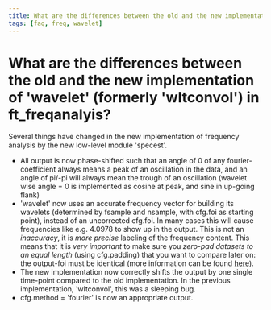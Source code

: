 ```yaml
---
title: What are the differences between the old and the new implementation of 'wavelet' (formerly 'wltconvol') in ft_freqanalyis?
tags: [faq, freq, wavelet]
---
```


# What are the differences between the old and the new implementation of 'wavelet' (formerly 'wltconvol') in ft_freqanalyis?

Several things have changed in the new implementation of frequency analysis by the new low-level module 'specest'.

 * All output is now phase-shifted such that an angle of 0 of any fourier-coefficient always means a peak of an oscillation in the data, and an angle of pi/-pi will always mean the trough of an oscillation (wavelet wise angle = 0 is implemented as cosine at peak, and sine in up-going flank)
 * 'wavelet' now uses an accurate frequency vector for building its wavelets (determined by fsample and nsample, with cfg.foi as starting point), instead of an uncorrected cfg.foi. In many cases this will cause frequencies like e.g. 4.0978 to show up in the output. This is not an *inaccuracy*, it is *more precise* labeling of the frequency content. This means that it is *very important* to make sure you *zero-pad datasets to an equal length* (using cfg.padding) that you want to compare later on: the output-foi must be identical (more information can be found [here](/faq/why_does_my_output.freq_not_match_my_cfg.foi_when_using_wavelet_formerly_wltconvol_in_ft_freqanalyis)).
 * The new implementation now correctly shifts the output by one single time-point compared to the old implementation. In the previous implementation, 'wltconvol', this was a sleeping bug.
 * cfg.method = 'fourier' is now an appropriate output.
